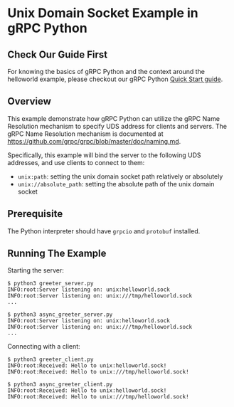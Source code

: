 # Unix Domain Socket Example in gRPC Python

## Check Our Guide First

For knowing the basics of gRPC Python and the context around the helloworld example, please checkout our gRPC Python [Quick Start guide](https://grpc.io/docs/languages/python/quickstart).

## Overview

This example demonstrate how gRPC Python can utilize the gRPC Name Resolution mechanism to specify UDS address for clients and servers. The gRPC Name Resolution mechanism is documented at https://github.com/grpc/grpc/blob/master/doc/naming.md.

Specifically, this example will bind the server to the following UDS addresses, and use clients to connect to them:

* `unix:path`: setting the unix domain socket path relatively or absolutely
* `unix://absolute_path`: setting the absolute path of the unix domain socket

## Prerequisite

The Python interpreter should have `grpcio` and `protobuf` installed.

## Running The Example

Starting the server:

```
$ python3 greeter_server.py
INFO:root:Server listening on: unix:helloworld.sock
INFO:root:Server listening on: unix:///tmp/helloworld.sock
...
```

```
$ python3 async_greeter_server.py
INFO:root:Server listening on: unix:helloworld.sock
INFO:root:Server listening on: unix:///tmp/helloworld.sock
...
```

Connecting with a client:

```
$ python3 greeter_client.py
INFO:root:Received: Hello to unix:helloworld.sock!
INFO:root:Received: Hello to unix:///tmp/helloworld.sock!
```

```
$ python3 async_greeter_client.py
INFO:root:Received: Hello to unix:helloworld.sock!
INFO:root:Received: Hello to unix:///tmp/helloworld.sock!
```
